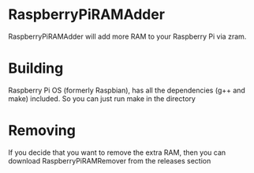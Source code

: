 # RaspberryPiRAMAdder
RaspberryPiRAMAdder will add more RAM to your Raspberry Pi via zram.
# Building
Raspberry Pi OS (formerly Raspbian), has all the dependencies (g++ and make) included. So you can just run make in the directory
# Removing
If you decide that you want to remove the extra RAM, then you can download RaspberryPiRAMRemover from the releases section